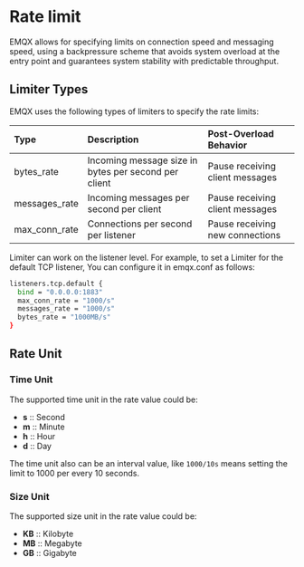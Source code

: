 # Rate limit

EMQX allows for specifying limits on connection speed and messaging speed, using a backpressure scheme that avoids system overload at the entry point and guarantees system stability with predictable throughput.

## Limiter Types

EMQX uses the following types of limiters to specify the rate limits:

| Type          | Description                               | Post-Overload Behavior          |
| :------------ | :---------------------------------------- | :------------------------------ |
| bytes_rate    | Incoming message size in bytes per second per client | Pause receiving client messages |
| messages_rate | Incoming messages per second per client             | Pause receiving client messages |
| max_conn_rate | Connections per second per listener                     | Pause receiving new connections |

Limiter can work on the listener level. For example, to set a Limiter for the default TCP listener, You can configure it in emqx.conf as follows:

```bash
listeners.tcp.default {
  bind = "0.0.0.0:1883"
  max_conn_rate = "1000/s"
  messages_rate = "1000/s"
  bytes_rate = "1000MB/s"
}
```

## Rate Unit

### Time Unit

The supported time unit in the rate value could be:

- **s** :: Second
- **m** :: Minute
- **h** :: Hour
- **d** :: Day

The time unit also can be an interval value, like `1000/10s` means setting the limit to 1000 per every 10 seconds.

### Size Unit

The supported size unit in the rate value could be:

- **KB** :: Kilobyte
- **MB** :: Megabyte
- **GB** :: Gigabyte

